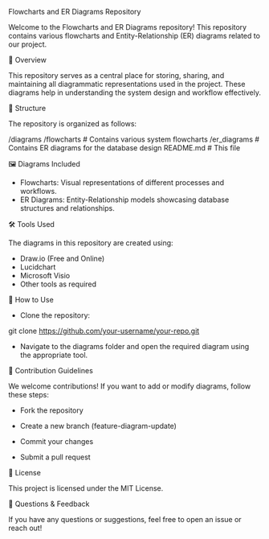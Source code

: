 Flowcharts and ER Diagrams Repository

Welcome to the Flowcharts and ER Diagrams repository! This repository contains various flowcharts and Entity-Relationship (ER) diagrams related to our project.

📌 Overview

This repository serves as a central place for storing, sharing, and maintaining all diagrammatic representations used in the project. These diagrams help in understanding the system design and workflow effectively.

📂 Structure

The repository is organized as follows:

/diagrams
    /flowcharts       # Contains various system flowcharts
    /er_diagrams      # Contains ER diagrams for the database design
README.md            # This file

🖼️ Diagrams Included

- Flowcharts: Visual representations of different processes and workflows.
- ER Diagrams: Entity-Relationship models showcasing database structures and relationships.

🛠 Tools Used

The diagrams in this repository are created using:

* Draw.io (Free and Online)
* Lucidchart
* Microsoft Visio
* Other tools as required

📖 How to Use

- Clone the repository:

git clone https://github.com/your-username/your-repo.git

- Navigate to the diagrams folder and open the required diagram using the appropriate tool.

📢 Contribution Guidelines

We welcome contributions! If you want to add or modify diagrams, follow these steps:

- Fork the repository

- Create a new branch (feature-diagram-update)

- Commit your changes

- Submit a pull request

📝 License

This project is licensed under the MIT License.

💬 Questions & Feedback

If you have any questions or suggestions, feel free to open an issue or reach out!

